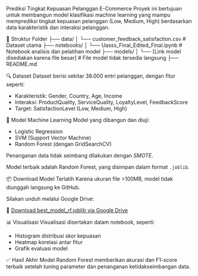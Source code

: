 Prediksi Tingkat Kepuasan Pelanggan E-Commerce
Proyek ini bertujuan untuk membangun model klasifikasi machine learning yang mampu memprediksi tingkat kepuasan pelanggan (Low, Medium, High) berdasarkan data karakteristik dan interaksi pelanggan.

📁 Struktur Folder
├── data/
│   └── customer\_feedback\_satisfaction.csv        # Dataset utama
├── notebooks/
│   └── Uasss\_Final\_Edited\_Final.ipynb            # Notebook analisis dan pelatihan model
├── models/
│   └── \[Link model disediakan karena file besar] # File model tidak tersedia langsung
├── README.md                                      

🔍 Dataset
Dataset berisi sekitar 38.000 entri pelanggan, dengan fitur seperti:
- Karakteristik: Gender, Country, Age, Income
- Interaksi: ProductQuality, ServiceQuality, LoyaltyLevel, FeedbackScore
- Target: SatisfactionLevel (Low, Medium, High)

🧠 Model Machine Learning
Model yang dibangun dan diuji:
- Logistic Regression
- SVM (Support Vector Machine)
- Random Forest (dengan GridSearchCV)

Penanganan data tidak seimbang dilakukan dengan *SMOTE*.

Model terbaik adalah Random Forest, yang disimpan dalam format `.joblib`.

📦 Download Model Terlatih
Karena ukuran file >100MB, model tidak diunggah langsung ke GitHub.

Silakan unduh melalui Google Drive:

🔗 [Download best_model_rf.joblib via Google Drive](https://drive.google.com/drive/folders/130BKcPl9IyGHe9Pe4-uulyopmfWjjFeR?usp=sharing)

📊 Visualisasi
Visualisasi disertakan dalam notebook, seperti:
- Histogram distribusi skor kepuasan
- Heatmap korelasi antar fitur
- Grafik evaluasi model

 ✅ Hasil Akhir
Model Random Forest memberikan akurasi dan F1-score terbaik setelah tuning parameter dan penanganan ketidakseimbangan data.

